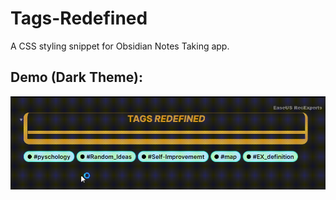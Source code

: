 # Tags-Redefined
A CSS styling snippet for Obsidian Notes Taking app. 

## Demo (Dark Theme):
![Demo Dark 1](https://github.com/learnerfvs/Tags-Redefined/blob/main/Demo%20Dark%201.gif)
